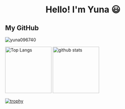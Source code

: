 <h1 align="center">Hello!  I'm Yuna 😃</h1>
<h2>My GitHub</h2>

<p align="left"> <img src="https://komarev.com/ghpvc/?username=yuna096740&label=Profile%20views&color=0e75b6&style=flat" alt="yuna096740" /> </p>
<p align="left"> 
  <img alt="Top Langs" height="150px" src="https://github-readme-stats.vercel.app/api/top-langs/?username=yuna096740&layout=compact&show_icons=true&theme=dark" />
  <img alt="github stats" height="150px" src="https://github-readme-stats.vercel.app/api?username=yuna096740&theme=dark&show_icons=ture" />
</p>

[![trophy](https://github-profile-trophy.vercel.app/?username=yuna096740&theme=dark_lover&column=7
)](https://github.com/ryo-ma/github-profile-trophy)
